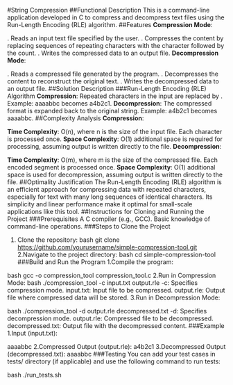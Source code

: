 #String Compression
##Functional Description
This is a command-line application developed in C to compress and decompress text files using the Run-Length Encoding (RLE) algorithm.
##Features
**Compression Mode**:

. Reads an input text file specified by the user.
. Compresses the content by replacing sequences of repeating characters with the character followed by the count.
. Writes the compressed data to an output file.
**Decompression Mode**:

. Reads a compressed file generated by the program.
. Decompresses the content to reconstruct the original text.
. Writes the decompressed data to an output file.
##Solution Description
###Run-Length Encoding (RLE) Algorithm
**Compression**:
Repeated characters in the input are replaced by <character><count>.
Example: aaaabbc becomes a4b2c1.
**Decompression**: The compressed format is expanded back to the original string.
Example: a4b2c1 becomes aaaabbc.
##Complexity Analysis
**Compression**:

**Time Complexity**: O(n), where n is the size of the input file. Each character is processed once.
**Space Complexity**: O(1) additional space is required for processing, assuming output is written directly to the file.
**Decompression**:

**Time Complexity**: O(m), where m is the size of the compressed file. Each encoded segment is processed once.
**Space Complexity**: O(1) additional space is used for decompression, assuming output is written directly to the file.
##Optimality Justification
The Run-Length Encoding (RLE) algorithm is an efficient approach for compressing data with repeated characters, especially for text with many long sequences of identical characters. Its simplicity and linear performance make it optimal for small-scale applications like this tool.
##Instructions for Cloning and Running the Project
###Prerequisites
A C compiler (e.g., GCC).
Basic knowledge of command-line operations.
###Steps to Clone the Project
1. Clone the repository:
bash
git clone https://github.com/yourusername/simple-compression-tool.git
2.Navigate to the project directory:
bash
cd simple-compression-tool
###Build and Run the Program
1.Compile the program:

bash
gcc -o compression_tool compression_tool.c
2.Run in Compression Mode:
bash
./compression_tool -c input.txt output.rle
-c: Specifies compression mode.
input.txt: Input file to be compressed.
output.rle: Output file where compressed data will be stored.
3.Run in Decompression Mode:

bash
./compression_tool -d output.rle decompressed.txt
-d: Specifies decompression mode.
output.rle: Compressed file to be decompressed.
decompressed.txt: Output file with the decompressed content.
###Example
1.Input (input.txt):

aaaabbc
2.Compressed Output (output.rle):
a4b2c1
3.Decompressed Output (decompressed.txt):
aaaabbc
###Testing
You can add your test cases in tests/ directory (if applicable) and use the following command to run tests:

bash
./run_tests.sh




